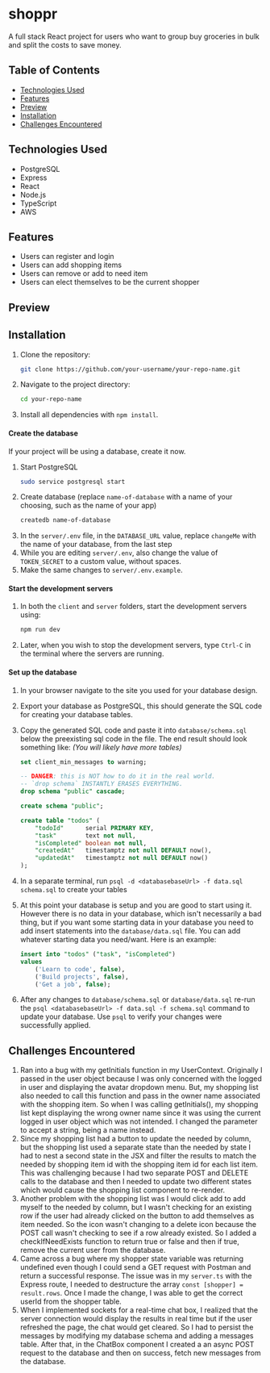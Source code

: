# shoppr

A full stack React project for users who want to group buy groceries in bulk and split the costs to save money.

## Table of Contents

- [Technologies Used](#technologies-used)
- [Features](#features)
- [Preview](#preview)
- [Installation](#installation)
- [Challenges Encountered](#challenges-encountered)

## Technologies Used

- PostgreSQL
- Express
- React
- Node.js
- TypeScript
- AWS

## Features

- Users can register and login
- Users can add shopping items
- Users can remove or add to need item
- Users can elect themselves to be the current shopper

## Preview

## Installation

1. Clone the repository:
   ```bash
   git clone https://github.com/your-username/your-repo-name.git
   ```
2. Navigate to the project directory:
   ```bash
   cd your-repo-name
   ```
3. Install all dependencies with `npm install`.

#### Create the database

If your project will be using a database, create it now.

1. Start PostgreSQL
   ```sh
   sudo service postgresql start
   ```
1. Create database (replace `name-of-database` with a name of your choosing, such as the name of your app)
   ```sh
   createdb name-of-database
   ```
1. In the `server/.env` file, in the `DATABASE_URL` value, replace `changeMe` with the name of your database, from the last step
1. While you are editing `server/.env`, also change the value of `TOKEN_SECRET` to a custom value, without spaces.
1. Make the same changes to `server/.env.example`.

#### Start the development servers

1. In both the `client` and `server` folders, start the development servers using:
   ```sh
   npm run dev
   ```
1. Later, when you wish to stop the development servers, type `Ctrl-C` in the terminal where the servers are running.

#### Set up the database

1. In your browser navigate to the site you used for your database design.
1. Export your database as PostgreSQL, this should generate the SQL code for creating your database tables.
1. Copy the generated SQL code and paste it into `database/schema.sql` below the preexisting sql code in the file. The end result should look something like: _(You will likely have more tables)_

   ```SQL
   set client_min_messages to warning;

   -- DANGER: this is NOT how to do it in the real world.
   -- `drop schema` INSTANTLY ERASES EVERYTHING.
   drop schema "public" cascade;

   create schema "public";

   create table "todos" (
       "todoId"      serial PRIMARY KEY,
       "task"        text not null,
       "isCompleted" boolean not null,
       "createdAt"   timestamptz not null DEFAULT now(),
       "updatedAt"   timestamptz not null DEFAULT now()
   );
   ```

1. In a separate terminal, run `psql -d <databasebaseUrl> -f data.sql schema.sql` to create your tables
1. At this point your database is setup and you are good to start using it. However there is no data in your database, which isn't necessarily a bad thing, but if you want some starting data in your database you need to add insert statements into the `database/data.sql` file. You can add whatever starting data you need/want. Here is an example:
   ```SQL
   insert into "todos" ("task", "isCompleted")
   values
       ('Learn to code', false),
       ('Build projects', false),
       ('Get a job', false);
   ```
1. After any changes to `database/schema.sql` or `database/data.sql` re-run the `psql <databasebaseUrl> -f data.sql -f schema.sql` command to update your database. Use `psql` to verify your changes were successfully applied.

## Challenges Encountered

1. Ran into a bug with my getInitials function in my UserContext. Originally I passed in the user object because I was only concerned with the logged in user and displaying the avatar dropdown menu. But, my shopping list also needed to call this function and pass in the owner name associated with the shopping item. So when I was calling getInitials(), my shopping list kept displaying the wrong owner name since it was using the current logged in user object which was not intended. I changed the parameter to accept a string, being a name instead.
2. Since my shopping list had a button to update the needed by column, but the shopping list used a separate state than the needed by state I had to nest a second state in the JSX and filter the results to match the needed by shopping item id with the shopping item id for each list item. This was challenging because I had two separate POST and DELETE calls to the database and then I needed to update two different states which would cause the shopping list component to re-render.
3. Another problem with the shopping list was I would click add to add myself to the needed by column, but I wasn't checking for an existing row if the user had already clicked on the button to add themselves as item needed. So the icon wasn't changing to a delete icon because the POST call wasn't checking to see if a row already existed. So I added a checkIfNeedExists function to return true or false and then if true, remove the current user from the database.
4. Came across a bug where my shopper state variable was returning undefined even though I could send a GET request with Postman and return a successful response. The issue was in my `server.ts` with the Express route, I needed to destructure the array `const [shopper] = result.rows`. Once I made the change, I was able to get the correct userId from the shopper table.
5. When I implemented sockets for a real-time chat box, I realized that the server connection would display the results in real time but if the user refreshed the page, the chat would get cleared. So I had to persist the messages by modifying my database schema and adding a messages table. After that, in the ChatBox component I created a an async POST request to the database and then on success, fetch new messages from the database.
